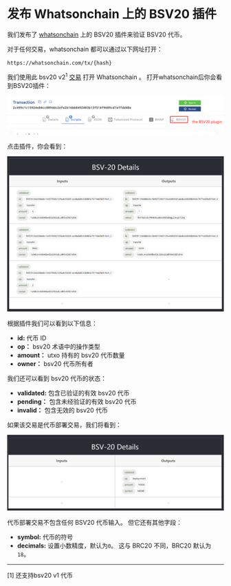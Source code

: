 # 发布 Whatsonchain 上的 BSV20 插件


我们发布了 [whatsonchain](https://whatsonchain.com/) 上的 BSV20 插件来验证 BSV20 代币。


对于任何交易，whatsonchain 都可以通过以下网址打开：

````
https://whatsonchain.com/tx/{hash}
````

我们使用此 bsv20 v2<sup>1</sup> [交易](https://whatsonchain.com/tx/2c499c1c15924e04cc009ddc2efe2b16bb8492483b13f514f9689cd7effdd48e) 打开 Whatsonchain 。 打开whatsonchain后你会看到BSV20插件：

![](bsv20-plugin_1.png)

点击插件，你会看到：

![](bsv20-plugin_2.png)

根据插件我们可以看到以下信息：

- **id:** 代币 ID
- **op：** bsv20 术语中的操作类型
- **amount：** utxo 持有的 bsv20 代币数量
- **owner：** bsv20 代币所有者

我们还可以看到 bsv20 代币的状态：

- **validated:** 包含已验证的有效 bsv20 代币
- **pending：** 包含未经验证的有效 bsv20 代币
- **invalid：** 包含无效的 bsv20 代币

如果该交易是代币部署交易，我们将看到：

![](bsv20-plugin_3.png)


代币部署交易不包含任何 BSV20 代币输入。 但它还有其他字段：

- **symbol:** 代币的符号
- **decimals:** 设置小数精度，默认为`0`。 这与 BRC20 不同，BRC20 默认为 `18`。


------------------------

[1] 还支持bsv20 v1 代币